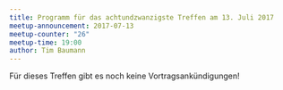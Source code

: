 ```yaml
---
title: Programm für das achtundzwanzigste Treffen am 13. Juli 2017
meetup-announcement: 2017-07-13
meetup-counter: "26"
meetup-time: 19:00
author: Tim Baumann
---
```


Für dieses Treffen gibt es noch keine Vortragsankündigungen!